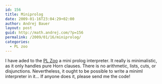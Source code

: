 ```yaml
---
id: 156
title: Miniprolog
date: 2009-01-16T23:04:29+02:00
author: Andrej Bauer
layout: post
guid: http://math.andrej.com/?p=156
permalink: /2009/01/16/miniprolog/
categories:
  - PL zoo
---
```

I have aded to the [PL Zoo](http://andrej.com/plzoo/) a mini prolog interpreter. It really is minimalistic, as it only handles pure Horn clauses. There is no arithmetic, lists, cuts, or disjunctions. Nevertheless, it ought to be possible to write a miniml interpreter in it&#8230; If anyone does it, please send me the code!